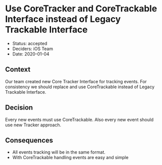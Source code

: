# Use CoreTracker and CoreTrackable Interface instead of Legacy Trackable Interface

 * Status: accepted
 * Deciders: iOS Team
 * Date: 2020-01-04

## Context

Our team created new Core Tracker Interface for tracking events. For consistency we should replace and use CoreTrackable instead of Legacy Trackable Interface.

## Decision

Every new events must use CoreTrackable. Also every new event should use new Tracker approach.

 ## Consequences

 * All events tracking will be in the same format.
 * With CoreTrackable handling events are easy and simple
